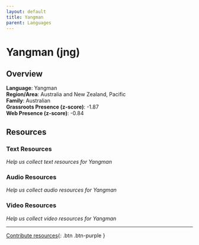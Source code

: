 ```yaml
---
layout: default
title: Yangman
parent: Languages
---
```


# Yangman (jng)

## Overview

**Language**: Yangman  
**Region/Area**: Australia and New Zealand, Pacific  
**Family**: Australian  
**Grassroots Presence (z-score)**: -1.87  
**Web Presence (z-score)**: -0.84  

## Resources

### Text Resources
*Help us collect text resources for Yangman*

### Audio Resources
*Help us collect audio resources for Yangman*

### Video Resources
*Help us collect video resources for Yangman*

---

[Contribute resources](https://forms.office.com/e/1SfLJx3u1r){: .btn .btn-purple }
